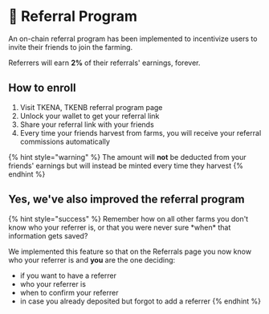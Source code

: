 # 💸 Referral Program

An on-chain referral program has been implemented to incentivize users to invite their friends to join the farming.

Referrers will earn **2%** of their referrals' earnings, forever.

## How to enroll

1. Visit TKENA, TKENB referral program page
2. Unlock your wallet to get your referral link
3. Share your referral link with your friends
4. Every time your friends harvest from farms, you will receive your referral commissions automatically

{% hint style="warning" %}
The amount will **not** be deducted from your friends' earnings but will instead be minted every time they harvest
{% endhint %}

## Yes, we've also improved the referral program

{% hint style="success" %}
Remember how on all other farms you don't know who your referrer is, or that you were never sure \*when\* that information gets saved?

We implemented this feature so that on the Referrals page you now know who your referrer is and **you** are the one deciding:

* if you want to have a referrer
* who your referrer is
* when to confirm your referrer
* in case you already deposited but forgot to add a referrer
{% endhint %}

